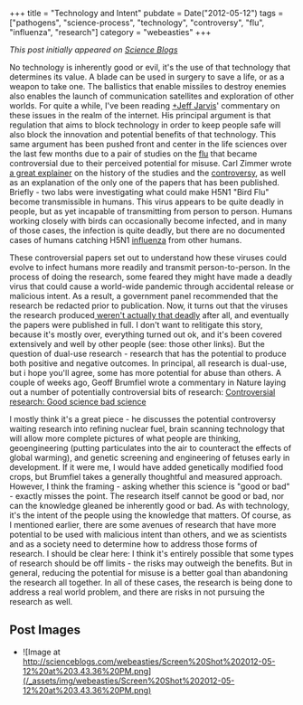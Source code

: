 +++
title = "Technology and Intent"
pubdate = Date("2012-05-12")
tags = ["pathogens", "science-process", "technology", "controversy", "flu", "influenza", "research"]
category = "webeasties"
+++

_This post initially appeared on [Science Blogs](http://scienceblogs.com/webeasties)_

No technology is inherently good or evil, it's the use of that technology that determines its value. A blade can be used in surgery to save a life, or as a weapon to take one. The ballistics that enable missiles to destroy enemies also enables the launch of communication satellites and exploration of other worlds. For quite a while, I've been reading [+Jeff Jarvis](https://plus.google.com/105076678694475690385/)' commentary on these issues in the realm of the internet. His principal argument is that regulation that aims to block technology in order to keep people safe will also block the innovation and potential benefits of that technology. 
This same argument has been pushed front and center in the life sciences over the last few months due to a pair of studies on the [flu](/tag/flu) that became controversial due to their perceived potential for misuse. Carl Zimmer wrote [a great explainer](http://blogs.discovermagazine.com/loom/2012/05/02/behold-the-forbidden-flu-a-loom-explainer/) on the history of the studies and the [controversy](/tag/controversy), as well as an explanation of the only one of the papers that has been published. Briefly - two labs were investigating what could make H5N1 "Bird Flu" become transmissible in humans. This virus appears to be quite deadly in people, but as yet incapable of transmitting from person to person. Humans working closely with birds can occasionally become infected, and in many of those cases, the infection is quite deadly, but there are no documented cases of humans catching H5N1 [influenza](/tag/influenza) from other humans.

These controversial papers set out to understand how these viruses could evolve to infect humans more readily and transmit person-to-person. In the process of doing the research, some feared they might have made a deadly virus that could cause a world-wide pandemic through accidental release or malicious intent. As a result, a government panel recommended that the research be redacted prior to publication. Now, it turns out that the viruses the research produced[ weren't actually that deadly](http://scienceblogs.com/erv/2012/04/omfg_killer_flu_warblegarble_t.php) after all, and eventually the papers were published in full. 
I don't want to relitigate this story, because it's mostly over, everything turned out ok, and it's been covered extensively and well by other people (see: those other links). But the question of dual-use research - research that has the potential to produce both positive and negative outcomes. In principal, all research is dual-use, but i hope you'll agree, some has more potential for abuse than others. 
A couple of weeks ago, Geoff Brumfiel wrote a commentary in Nature laying out a number of potentially controversial bits of research:
 [Controversial research: Good science bad science](http://www.nature.com/news/controversial-research-good-science-bad-science-1.10511)

I mostly think it's a great piece - he discusses the potential controversy waiting research into refining nuclear fuel, brain scanning technology that will allow more complete pictures of what people are thinking, geoengineering (putting particulates into the air to counteract the effects of global warming), and genetic screening and engineering of fetuses early in development. If it were me, I would have added genetically modified food crops, but Brumfiel takes a generally thoughtful and measured approach. 
However, I think the framing - asking whether this science is "good or bad" - exactly misses the point. The research itself cannot be good or bad, nor can the knowledge gleaned be inherently good or bad. As with technology, it's the intent of the people using the knowledge that matters. Of course, as I mentioned earlier, there are some avenues of research that have more potential to be used with malicious intent than others, and we as scientists and as a society need to determine how to address those forms of research. 
I should be clear here: I think it's entirely possible that some types of research should be off limits - the risks may outweigh the benefits. But in general, reducing the potential for misuse is a better goal than abandoning the research all together. In all of these cases, the research is being done to address a real world problem, and there are risks in not pursuing the research as well. 

      
  

 ## Post Images

- ![Image at http://scienceblogs.com/webeasties/Screen%20Shot%202012-05-12%20at%203.43.36%20PM.png](/_assets/img/webeasties/Screen%20Shot%202012-05-12%20at%203.43.36%20PM.png)


